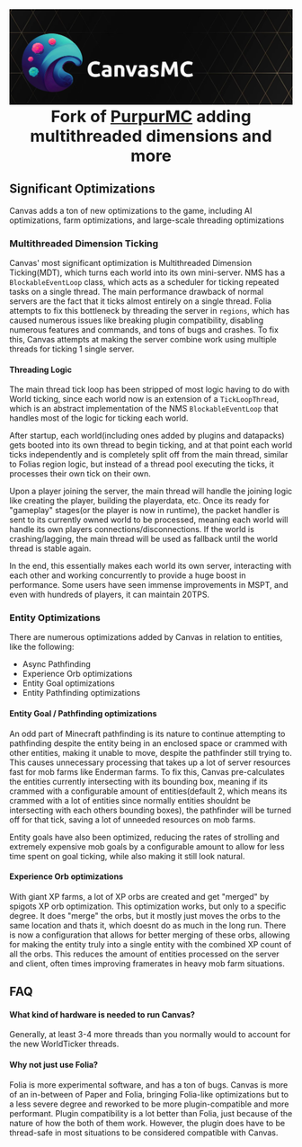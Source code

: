 <img src="readme_top.png">

<center><b style="font-size:29px">Fork of <a href="https://github.com/PurpurMC/Purpur">PurpurMC</a> adding multithreaded dimensions and more</b></center>

## Significant Optimizations
Canvas adds a ton of new optimizations to the game, including AI optimizations, farm optimizations, and large-scale threading optimizations

### Multithreaded Dimension Ticking
Canvas' most significant optimization is Multithreaded 
Dimension Ticking(MDT), which turns each world into its 
own mini-server. NMS has a `BlockableEventLoop` class, 
which acts as a scheduler for ticking repeated tasks on 
a single thread. The main performance drawback of normal 
servers are the fact that it ticks almost entirely on a 
single thread. Folia attempts to fix this bottleneck by 
threading the server in `regions`, which has caused 
numerous issues like breaking plugin compatibility, 
disabling numerous features and commands, and tons of 
bugs and crashes. To fix this, Canvas attempts at making 
the server combine work using multiple threads for 
ticking 1 single server.

#### Threading Logic
The main thread tick loop has been stripped of most 
logic having to do with World ticking, since each world 
now is an extension of a `TickLoopThread`, which is an 
abstract implementation of the NMS `BlockableEventLoop` 
that handles most of the logic for ticking each world.

After startup, each world(including ones added by plugins 
and datapacks) gets booted into its own thread to begin 
ticking, and at that point each world ticks 
independently and is completely split off from the main 
thread, similar to Folias region logic, but instead of a 
thread pool executing the ticks, it processes their own 
tick on their own.

Upon a player joining the server, the main thread will 
handle the joining logic like creating the player, 
building the playerdata, etc. Once its ready for 
"gameplay" stages(or the player is now in runtime), the 
packet handler is sent to its currently owned world to 
be processed, meaning each world will handle its own 
players connections/disconnections. If the world is 
crashing/lagging, the main thread will be used as 
fallback until the world thread is stable again.

In the end, this essentially makes each world its own 
server, interacting with each other and working 
concurrently to provide a huge boost in performance. 
Some users have seen immense improvements in MSPT, and 
even with hundreds of players, it can maintain 20TPS.

### Entity Optimizations
There are numerous optimizations added by Canvas in 
relation to entities, like the following:
- Async Pathfinding
- Experience Orb optimizations
- Entity Goal optimizations
- Entity Pathfinding optimizations

#### Entity Goal / Pathfinding optimizations
An odd part of Minecraft pathfinding is its nature to 
continue attempting to pathfinding despite the entity 
being in an enclosed space or crammed with other 
entities, making it unable to move, despite the 
pathfinder still trying to. This causes unnecessary 
processing that takes up a lot of server resources fast 
for mob farms like Enderman farms. To fix this, Canvas 
pre-calculates the entities currently intersecting with 
its bounding box, meaning if its crammed with a 
configurable amount of entities(default 2, which means 
its crammed with a lot of entities since normally 
entities shouldnt be intersecting with each others 
bounding boxes), the pathfinder will be turned off for 
that tick, saving a lot of unneeded resources on mob farms.

Entity goals have also been optimized, reducing the 
rates of strolling and extremely expensive mob goals by 
a configurable amount to allow for less time spent on 
goal ticking, while also making it still look natural.

#### Experience Orb optimizations
With giant XP farms, a lot of XP orbs are created and 
get "merged" by spigots XP orb optimization. This 
optimization works, but only to a specific degree. It 
does "merge" the orbs, but it mostly just moves the orbs 
to the same location and thats it, which doesnt do as 
much in the long run. There is now a configuration that 
allows for better merging of these orbs, allowing for 
making the entity truly into a single entity with the 
combined XP count of all the orbs. This reduces the 
amount of entities processed on the server and client, 
often times improving framerates in heavy mob farm 
situations.

## FAQ

#### What kind of hardware is needed to run Canvas?
Generally, at least 3-4 more threads than you normally 
would to account for the new WorldTicker threads.

#### Why not just use Folia?
Folia is more experimental software, and has a ton of 
bugs. Canvas is more of an in-between of Paper and Folia,
bringing Folia-like optimizations but to a less severe 
degree and reworked to be more plugin-compatible and 
more performant. Plugin compatibility is a lot better 
than Folia, just because of the nature of how the both 
of them work. However, the plugin does have to be 
thread-safe in most situations to be considered 
compatible with Canvas.
